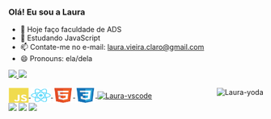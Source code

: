 ### Olá! Eu sou a Laura 

- 🔭 Hoje faço faculdade de ADS
- 🌱 Estudando JavaScript
- 📫 Contate-me no e-mail: laura.vieira.claro@gmail.com
- 😄 Pronouns: ela/dela

<div>
  <a href="https://github.com/Laurinha-js">
  <img height="180em" src="https://github-readme-stats.vercel.app/api?username=Laurinha-js&show_icons=true&theme=dark&include_all_commits=true&count_private=true"/>
  <img height="180em" src="https://github-readme-stats.vercel.app/api/top-langs/?username=Laurinha-js&layout=compact&langs_count=7&theme=dark"/>
</div>
<div style="display: inline_block"><br>
  <img align="center" alt="Laura-Js" height="30" width="40" src="https://raw.githubusercontent.com/devicons/devicon/master/icons/javascript/javascript-plain.svg">
  <img align="center" alt="Laura-React" height="30" width="40" src="https://raw.githubusercontent.com/devicons/devicon/master/icons/react/react-original.svg">
  <img align="center" alt="Laura-HTML" height="30" width="40" src="https://raw.githubusercontent.com/devicons/devicon/master/icons/html5/html5-original.svg">
  <img align="center" alt="Laura-CSS" height="30" width="40" src="https://raw.githubusercontent.com/devicons/devicon/master/icons/css3/css3-original.svg">
  <img align="right" alt="Laura-yoda" src="https://cdn.discordapp.com/attachments/795358919417397249/825430589581688872/hi.gif">
  <img align= "center"alt="Laura-vscode" height="30" width="40" src="https://cdn.jsdelivr.net/gh/devicons/devicon/icons/vscode/vscode-original.svg" />
   
</div>
  
<div>
  <a href="https://instagram.com/" target="_blank"><img src="https://img.shields.io/badge/-Instagram-%23E4405F?style=for-the-badge&logo=instagram&logoColor=white" target="_blank"></a>
  <a href = "mailto:laura.vieira.claro@gmail.com"><img src="https://img.shields.io/badge/-Gmail-%23333?style=for-the-badge&logo=gmail&logoColor=white" target="_blank"></a>
  <a href="https://www.linkedin.com/in/laura-vieira-claro-57664418a/" target="_blank"><img src="https://img.shields.io/badge/-LinkedIn-%230077B5?style=for-the-badge&logo=linkedin&logoColor=white" target="_blank"></a> 
  
</div>
 





